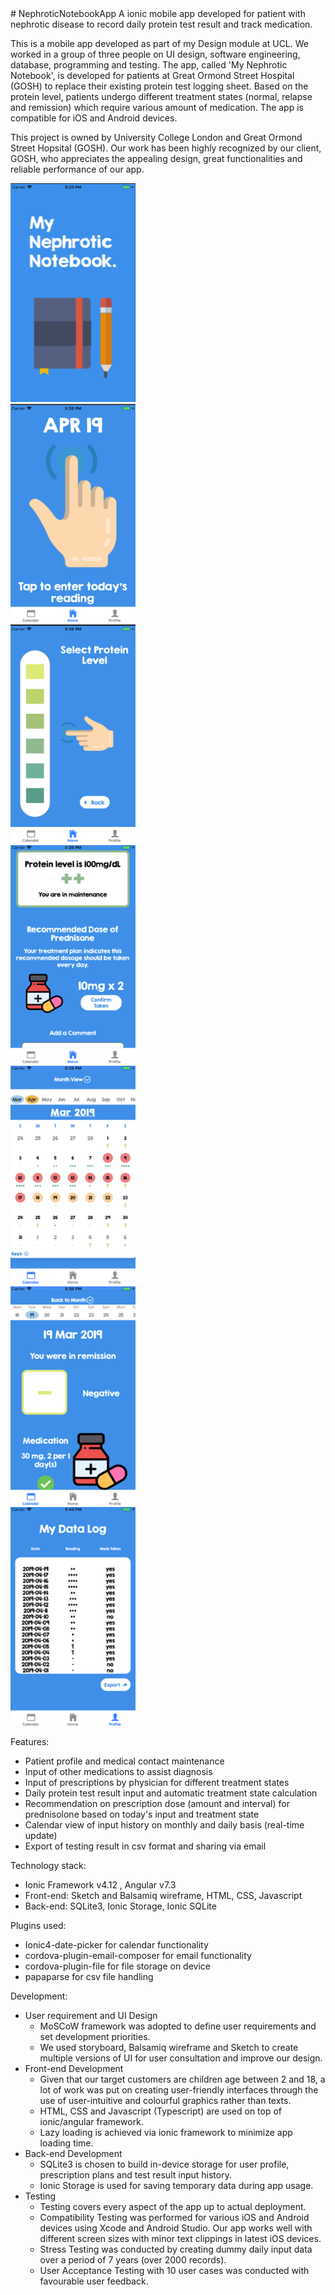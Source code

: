 <link href="style.css" rel="stylesheet"></link>
# NephroticNotebookApp
A ionic mobile app developed for patient with nephrotic disease to record daily protein test result and track medication.

This is a mobile app developed as part of my Design module at UCL. We worked in a group of three people on UI design, software engineering, database, programming and testing. The app, called 'My Nephrotic Notebook', is developed for patients at Great Ormond Street Hospital (GOSH) to replace their existing protein test logging sheet. Based on the protein level, patients undergo different treatment states (normal, relapse and remission) which require various amount of medication. The app is compatible for iOS and Android devices.

This project is owned by University College London and Great Ormond Street Hopsital (GOSH). Our work has been highly recognized by our client, GOSH, who appreciates the appealing design, great functionalities and reliable performance of our app.
<div class="sceenshot">
<img src="https://github.com/annietsang23/NephroticNotebookApp/blob/master/screenshots/Picture1.png" width="200" height="350" title="Splash screen">
</div>
<div class="sceenshot">
<img src="https://github.com/annietsang23/NephroticNotebookApp/blob/master/screenshots/Picture4.png" width="200" height="350" title="Homepage">
</div>
<div class="sceenshot">
<img src="https://github.com/annietsang23/NephroticNotebookApp/blob/master/screenshots/Picture5.png" width="200" height="350" title="Input reading">
</div>
<div class="sceenshot">
<img src="https://github.com/annietsang23/NephroticNotebookApp/blob/master/screenshots/Picture6.png" width="200" height="350" title="Prescription advice">
</div>
<div class="sceenshot">
<img src="https://github.com/annietsang23/NephroticNotebookApp/blob/master/screenshots/Picture7.png" width="200" height="350" title="Calendar view (monthly)">
</div>
<div class="sceenshot">
<img src="https://github.com/annietsang23/NephroticNotebookApp/blob/master/screenshots/Picture8.png" width="200" height="350" title="Calendar view (daily)">
</div>
<div class="sceenshot">
<img src="https://github.com/annietsang23/NephroticNotebookApp/blob/master/screenshots/Picture9.png" width="200" height="350" title="Export data">
</div>

Features:
- Patient profile and medical contact maintenance
- Input of other medications to assist diagnosis
- Input of prescriptions by physician for different treatment states
- Daily protein test result input and automatic treatment state calculation
- Recommendation on prescription dose (amount and interval) for prednisolone based on today's input and treatment state
- Calendar view of input history on monthly and daily basis (real-time update)
- Export of testing result in csv format and sharing via email

Technology stack:
- Ionic Framework v4.12 , Angular v7.3
- Front-end: Sketch and Balsamiq wireframe, HTML, CSS, Javascript
- Back-end: SQLite3, Ionic Storage, Ionic SQLite

Plugins used:
- Ionic4-date-picker for calendar functionality
- cordova-plugin-email-composer for email functionality
- cordova-plugin-file for file storage on device
- papaparse for csv file handling

Development:
- User requirement and UI Design
  - MoSCoW framework was adopted to define user requirements and set development priorities.
  - We used storyboard, Balsamiq wireframe and Sketch to create multiple versions of UI for user consultation and improve our     design. 
- Front-end Development
  - Given that our target customers are children age between 2 and 18, a lot of work was put on creating user-friendly           interfaces through the use of user-intuitive and colourful graphics rather than texts.
  - HTML, CSS and Javascript (Typescript) are used on top of ionic/angular framework.
  - Lazy loading is achieved via ionic framework to minimize app loading time.
- Back-end Development
  - SQLite3 is chosen to build in-device storage for user profile, prescription plans and test result input history.
  - Ionic Storage is used for saving temporary data during app usage.
- Testing
  - Testing covers every aspect of the app up to actual deployment.
  - Compatibility Testing was performed for various iOS and Android devices using Xcode and Android Studio. Our app works well with different screen sizes with minor text clippings in latest iOS devices.
  - Stress Testing was conducted by creating dummy daily input data over a period of 7 years (over 2000 records). 
  - User Acceptance Testing with 10 user cases was conducted with favourable user feedback.
